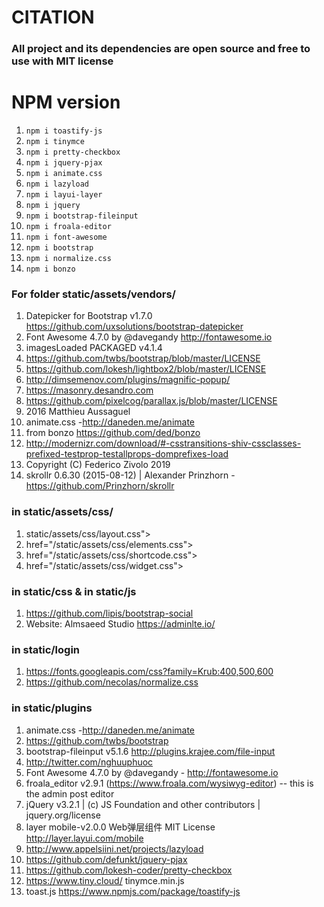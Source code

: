 # CITATION
### All project and its dependencies are open source and free to use with MIT license

# NPM version
1. `npm i toastify-js`
2. `npm i tinymce`
3. `npm i pretty-checkbox`
4. `npm i jquery-pjax`
5. `npm i animate.css`
6. `npm i lazyload`
7. `npm i layui-layer`
8. `npm i jquery`
9. `npm i bootstrap-fileinput`
10. `npm i froala-editor`
11. `npm i font-awesome`
12. `npm i bootstrap`
13. `npm i normalize.css`
14. `npm i bonzo`

### For folder static/assets/vendors/
1. Datepicker for Bootstrap v1.7.0 https://github.com/uxsolutions/bootstrap-datepicker
2. Font Awesome 4.7.0 by @davegandy http://fontawesome.io 
3. imagesLoaded PACKAGED v4.1.4
4. https://github.com/twbs/bootstrap/blob/master/LICENSE
5. https://github.com/lokesh/lightbox2/blob/master/LICENSE
6. http://dimsemenov.com/plugins/magnific-popup/
7. https://masonry.desandro.com
8. https://github.com/pixelcog/parallax.js/blob/master/LICENSE
9. 2016 Matthieu Aussaguel
10. animate.css -http://daneden.me/animate
11. from bonzo https://github.com/ded/bonzo
12. http://modernizr.com/download/#-csstransitions-shiv-cssclasses-prefixed-testprop-testallprops-domprefixes-load
13. Copyright (C) Federico Zivolo 2019
14. skrollr 0.6.30 (2015-08-12) | Alexander Prinzhorn - https://github.com/Prinzhorn/skrollr 

### in static/assets/css/
1. static/assets/css/layout.css">
2. href="/static/assets/css/elements.css">
3. href="/static/assets/css/shortcode.css">
4. href="/static/assets/css/widget.css">  

### in static/css & in static/js
1. https://github.com/lipis/bootstrap-social
2. Website: Almsaeed Studio https://adminlte.io/

### in static/login
1. https://fonts.googleapis.com/css?family=Krub:400,500,600
2. https://github.com/necolas/normalize.css

### in static/plugins
1. animate.css -http://daneden.me/animate
2. https://github.com/twbs/bootstrap
3. bootstrap-fileinput v5.1.6 http://plugins.krajee.com/file-input
4. http://twitter.com/nghuuphuoc
5. Font Awesome 4.7.0 by @davegandy - http://fontawesome.io
6. froala_editor v2.9.1 (https://www.froala.com/wysiwyg-editor) -- this is the admin post editor
7. jQuery v3.2.1 | (c) JS Foundation and other contributors | jquery.org/license 
8. layer mobile-v2.0.0 Web弹层组件 MIT License  http://layer.layui.com/mobile 
9. http://www.appelsiini.net/projects/lazyload
10. https://github.com/defunkt/jquery-pjax
11. https://github.com/lokesh-coder/pretty-checkbox
12. https://www.tiny.cloud/ tinymce.min.js
13. toast.js https://www.npmjs.com/package/toastify-js


